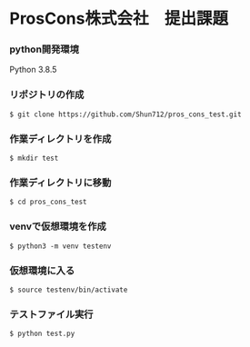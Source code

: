 # ProsCons株式会社　提出課題

### python開発環境
Python 3.8.5

### リポジトリの作成
`$ git clone https://github.com/Shun712/pros_cons_test.git`
### 作業ディレクトリを作成
`$ mkdir test`
### 作業ディレクトリに移動
`$ cd pros_cons_test`
### venvで仮想環境を作成
`$ python3 -m venv testenv`
### 仮想環境に入る
`$ source testenv/bin/activate`
### テストファイル実行
`$ python test.py`
